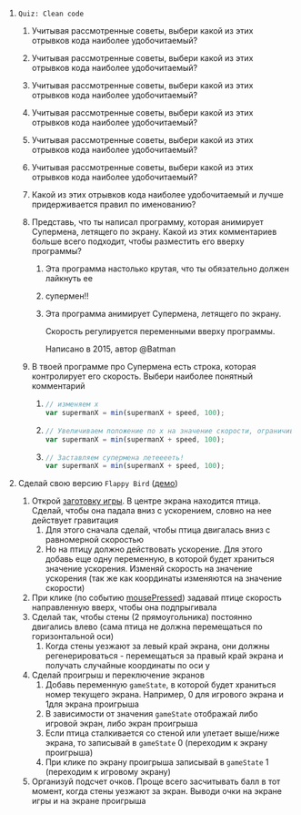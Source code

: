 1. `Quiz: Clean code`

   1. Учитывая рассмотренные советы, выбери какой из этих отрывков кода наиболее удобочитаемый?

   2. Учитывая рассмотренные советы, выбери какой из этих отрывков кода наиболее удобочитаемый?

   3. Учитывая рассмотренные советы, выбери какой из этих отрывков кода наиболее удобочитаемый?

   4. Учитывая рассмотренные советы, выбери какой из этих отрывков кода наиболее удобочитаемый?

   5. Учитывая рассмотренные советы, выбери какой из этих отрывков кода наиболее удобочитаемый?

   6. Учитывая рассмотренные советы, выбери какой из этих отрывков кода наиболее удобочитаемый?

   7. Какой из этих отрывков кода наиболее удобочитаемый и лучше придерживается правил по именованию?

   8. Представь, что ты написал программу, которая анимирует Супермена, летящего по экрану. Какой из этих комментариев больше всего подходит, чтобы разместить его вверху программы?

      1. Эта программа настолько крутая, что ты обязательно должен лайкнуть ее

      2. супермен!!

      3. Эта программа анимирует Супермена, летящего по экрану.

         Скорость регулируется переменными вверху программы.

         Написано в 2015, автор @Batman

   9. В твоей программе про Супермена есть строка, которая контролирует его скорость. Выбери наиболее понятный комментарий

      1. ```javascript
         // изменяем x 
         var supermanX = min(supermanX + speed, 100);
         ```

      2. ```javascript
         // Увеличиваем положение по х на значение скорости, ограничивая максимум как 100
         var supermanX = min(supermanX + speed, 100);
         ```

      3. ```javascript
         // Заставляем супермена летееееть!
         var supermanX = min(supermanX + speed, 100);
         ```

2. Сделай свою версию `Flappy Bird` ([демо](http://simplifier.github.io/processingcourse/flappybird/))

   1. Открой [заготовку игры](https://www.khanacademy.org/computer-programming/flappy-bird/5067406374371328). В центре экрана находится птица. Сделай, чтобы она падала вниз с ускорением, словно на нее действует гравитация
      1. Для этого сначала сделай, чтобы птица двигалась вниз с равномерной скоростью
      2. Но на птицу должно действовать ускорение. Для этого добавь еще одну переменную, в которой будет храниться значение ускорения. Изменяй скорость на значение ускорения (так же как координаты изменяются на значение скорости)
   2. При клике (по событию [mousePressed](https://www.khanacademy.org/computer-programming/var-mousepressed-function/1907626123)) задавай птице скорость направленную вверх, чтобы она подпрыгивала
   3. Сделай так, чтобы стены (2 прямоугольника) постоянно двигались влево (сама птица не должна перемещаться по горизонтальной оси)
      1. Когда стены уезжают за левый край экрана, они должны регенерироваться - перемещаться за правый край экрана и получать случайные координаты по оси у
   4. Сделай проигрыш и переключение экранов
      1. Добавь переменную `gameState`, в которой будет храниться номер текущего экрана. Например, 0 для игрового экрана и 1для экрана проигрыша
      2. В зависимости от значения `gameState` отображай либо игровой экран, либо экран проигрыша
      3. Если птица сталкивается со стеной или улетает выше/ниже экрана, то записывай в `gameState` 0 (переходим к экрану проигрыша)
      4. При клике по экрану проигрыша записывай в `gameState` 1 (переходим к игровому экрану)
   5. Организуй подсчет очков. Проще всего засчитывать балл в тот момент, когда стены уезжают за экран. Выводи очки на экране игры и на экране проигрыша
